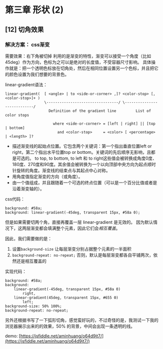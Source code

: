 # 第三章 形状 (2)

## [12] 切角效果

### 解决方案： css渐变

需要效果：右下角被切掉
利用的是渐变的特性，渐变可以接受一个角度（比如45deg）作为方向，色标为之可以是绝对的长度值，不受容器尺寸影响。
具体操作就是：把一个透明色标放在切角处，然后在相同位置设置另一个色标，并且把它的颜色设置为我们想要的背景色。

linear-gradient语法：

```
linear-gradient(  [ <angle> | to <side-or-corner> ,]? <color-stop> [, <color-stop>]+ )
                  \---------------------------------/ \----------------------------/
                    Definition of the gradient line         List of color stops  

                      where <side-or-corner> = [left | right] || [top | bottom]
                        and <color-stop>     = <color> [ <percentage> | <length> ]?
```

- <side-or-corner>    描述渐变线的起始点位置。它包含两个关键词：第一个指出垂直位置left or right，第二个指出水平位置top or bottom。关键词的先后顺序无影响，且都是可选的。
to top, to bottom, to left 和 to right这些值会被转换成角度0度、180度、270度和90度。其余值会被转换为一个以向顶部中央方向为起点顺时针旋转的角度。渐变线的结束点与其起点中心对称。
- <angle>             用角度值指定渐变的方向（或角度）。
- <color-stop>        由一个<color>值组成，并且跟随着一个可选的终点位置（可以是一个百分比值或者是沿着渐变轴的<length>）。

css代码：

```
background: #58a;
background: linear-gradient(-45deg, transparent 15px, #58a 0);
```

但是如果需要切两个角，直接再覆盖一层 linear-gradient 是无效的。
因为默认情况下，这两层渐变都会填满整个元素，因此它们会*相互覆盖*。

因此，我们需要做的是：

1. 设置`background-size` 让每层渐变分别占据整个元素的一半面积
2. `background-repeat: no-repeat;`  否则，默认是每层渐变都各自平铺两次，依然还是相互覆盖的

实现代码：

```
background: #58a;
background:
    linear-gradient(-45deg, transparent 15px, #58a 0)
        right,
    linear-gradient(45deg, transparent 15px, #655 0)
        left;
background-size: 50% 100%;
background-repeat: no-repeat;
```


另外还根据书写了一下弧形切角，感觉蛮好玩的，不过奇怪的是，我测试一下我的浏览器展示出来的的效果，50% 的背景，中间会出现一条透明的线。

demo:
[https://jsfiddle.net/aminhuang/o64d9jt7/](https://jsfiddle.net/aminhuang/o64d9jt7/)